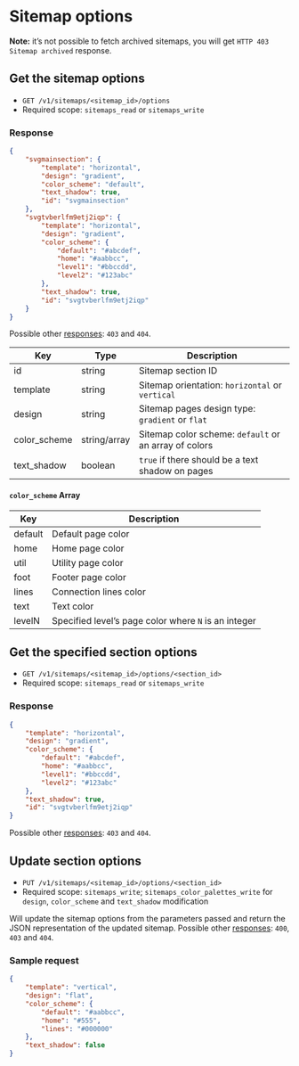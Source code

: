 # Sitemap options

**Note:** it’s not possible to fetch archived sitemaps, you will get `HTTP 403 Sitemap archived` response.

## Get the sitemap options

* `GET /v1/sitemaps/<sitemap_id>/options`
* Required scope: `sitemaps_read` or `sitemaps_write`

### Response
``` json
{
    "svgmainsection": {
        "template": "horizontal",
        "design": "gradient",
        "color_scheme": "default",
        "text_shadow": true,
        "id": "svgmainsection"
    },
    "svgtvberlfm9etj2iqp": {
        "template": "horizontal",
        "design": "gradient",
        "color_scheme": {
            "default": "#abcdef",
            "home": "#aabbcc",
            "level1": "#bbccdd",
            "level2": "#123abc"
        },
        "text_shadow": true,
        "id": "svgtvberlfm9etj2iqp"
    }
}
```

Possible other [responses](./../../sections/responses.md): `403` and `404`.

Key | Type | Description
--- | --- | ---
id | string | Sitemap section ID
template | string | Sitemap orientation: `horizontal` or `vertical`
design | string | Sitemap pages design type: `gradient` or `flat`
color_scheme | string/array | Sitemap color scheme: `default` or an array of colors
text_shadow | boolean | `true` if there should be a text shadow on pages

#### `color_scheme` Array
Key | Description
--- | ---
default | Default page color
home | Home page color
util | Utility page color
foot | Footer page color
lines | Connection lines color
text | Text color
levelN | Specified level’s page color where `N` is an integer

## Get the specified section options

* `GET /v1/sitemaps/<sitemap_id>/options/<section_id>`
* Required scope: `sitemaps_read` or `sitemaps_write`

### Response
``` json
{
    "template": "horizontal",
    "design": "gradient",
    "color_scheme": {
        "default": "#abcdef",
        "home": "#aabbcc",
        "level1": "#bbccdd",
        "level2": "#123abc"
    },
    "text_shadow": true,
    "id": "svgtvberlfm9etj2iqp"
}
```

Possible other [responses](./../../sections/responses.md): `403` and `404`.

## Update section options

* `PUT /v1/sitemaps/<sitemap_id>/options/<section_id>`
* Required scope: `sitemaps_write`; `sitemaps_color_palettes_write` for `design`, `color_scheme` and `text_shadow` modification

Will update the sitemap options from the parameters passed and return the JSON representation of the updated sitemap. Possible other [responses](./../../sections/responses.md): `400`, `403` and `404`.

### Sample request
``` json
{
    "template": "vertical",
    "design": "flat",
    "color_scheme": {
        "default": "#aabbcc",
        "home": "#555",
        "lines": "#000000"
    },
    "text_shadow": false
}
```